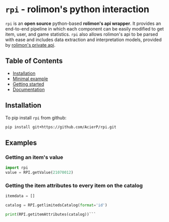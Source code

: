 # `rpi` - rolimon's python interaction

`rpi` is an **open source** python-based **rolimon's api wrapper**. It
provides an end-to-end pipeline in which each component can
be easily modified to get item, user, and game statistics. `rpi` also allows rolimon's api 
to be parsed with ease and includes data extraction and interpretation models, provided by 
[rolimon's private api](http://rolimons.com).

## Table of Contents

* [Installation](#installation)
* [Minimal example](#minimal-example)
* [Getting started](#getting-started)
* [Documentation](#documentation)

## Installation

To pip install `rpi` from github:

```bash
pip install git+https://github.com/AcierP/rpi.git
```

## Examples

### Getting an item's value
```python
import rpi
value = RPI.getValue(21070012)
```
### Getting the item attributes to every item on the catalog
```python
itemdata = []

catalog = RPI.getlimitedsCatalog(format='id')

print(RPI.getitemAttributes(catalog))```
